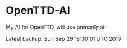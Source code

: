 # OpenTTD-AI
My AI for OpenTTD, will use primarily air

Latest backup: Sun Sep 29 18:00:01 UTC 2019
